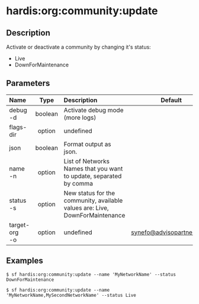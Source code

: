 <!-- This file has been generated with command 'sf hardis:doc:plugin:generate'. Please do not update it manually or it may be overwritten -->
# hardis:org:community:update

## Description

Activate or deactivate a community by changing it's status:

- Live
- DownForMaintenance

## Parameters

|Name|Type|Description|Default|Required|Options|
|:---|:--:|:----------|:-----:|:------:|:-----:|
|debug<br/>-d|boolean|Activate debug mode (more logs)||||
|flags-dir|option|undefined||||
|json|boolean|Format output as json.||||
|name<br/>-n|option|List of Networks Names that you want to update, separated by comma||||
|status<br/>-s|option|New status for the community, available values are: Live, DownForMaintenance||||
|target-org<br/>-o|option|undefined|synefo@advisopartners.com|||

## Examples

```shell
$ sf hardis:org:community:update --name 'MyNetworkName' --status DownForMaintenance
```

```shell
$ sf hardis:org:community:update --name 'MyNetworkName,MySecondNetworkName' --status Live
```


